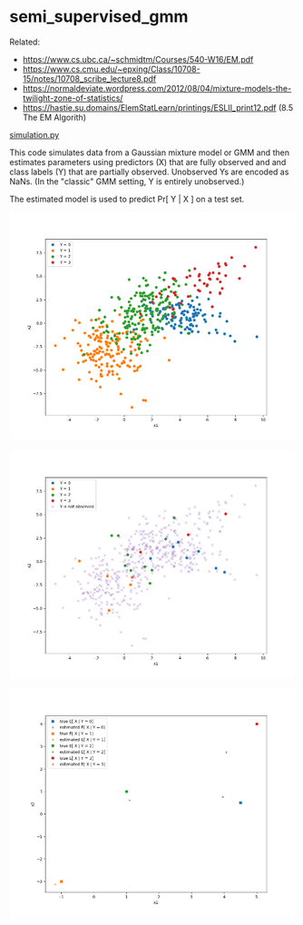 # semi_supervised_gmm

Related:
 - https://www.cs.ubc.ca/~schmidtm/Courses/540-W16/EM.pdf
 - https://www.cs.cmu.edu/~epxing/Class/10708-15/notes/10708_scribe_lecture8.pdf
 - https://normaldeviate.wordpress.com/2012/08/04/mixture-models-the-twilight-zone-of-statistics/
 - https://hastie.su.domains/ElemStatLearn/printings/ESLII_print12.pdf (8.5 The EM Algorith)

[simulation.py](simulation.py)

This code simulates data from a Gaussian mixture model or GMM
and then estimates parameters using predictors (X) that are fully observed and
and class labels (Y) that are partially observed.
Unobserved Ys are encoded as NaNs.
(In the "classic" GMM setting, Y is entirely unobserved.)

The estimated model is used to predict Pr[ Y | X ] on a test set.

![True Y](plot_simulation_x_and_true_y.png)

![Observed Y](plot_simulation_x_and_observed_y.png)

![Mean of X given Y](plot_mu_x_true_and_estimated.png)